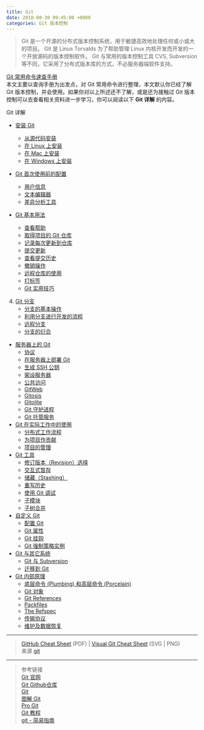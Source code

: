 ```yaml
---
title: Git
date: 2018-08-30 09:45:00 +0800
categories: Git 版本控制
---
```


> Git 是一个开源的分布式版本控制系统，用于敏捷高效地处理任何或小或大的项目。
Git 是 Linus Torvalds 为了帮助管理 Linux 内核开发而开发的一个开放源码的版本控制软件。
Git 与常用的版本控制工具 CVS, Subversion 等不同，它采用了分布式版本库的方式，不必服务器端软件支持。

[Git 常用命令速查手册](Git%20常用命令速查手册.md)  
本文主要以查询手册为出发点，对 Git 常用命令进行整理，本文默认你已经了解 Git 版本控制，并会使用。如果你对以上所述还不了解，或是还为接触过 Git 版本控制可以去查看相关资料进一步学习，你可以阅读以下 **Git 详解** 的内容。

Git 详解  

* [安装 Git](1.%20Git-安装.md#安装-git)
    * [从源代码安装](1.%20Git-安装.md#1-从源代码安装)
    * [在 Linux 上安装](1.%20Git-安装.md#2-在-linux-上安装)
    * [在 Mac 上安装](1.%20Git-安装.md#3-在-mac-上安装)
    * [在 Windows 上安装](1.%20Git-安装.md#4-在-windows-上安装)

* [Git 首次使用前的配置](2.%20Git-首次使用前的配置.md#初次运行-git-前的配置)
    * [用户信息](2.%20Git-首次使用前的配置.md#1-用户信息)
    * [文本编辑器](2.%20Git-首次使用前的配置.md#2-文本编辑器)
    * [差异分析工具](2.%20Git-首次使用前的配置.md#3-差异分析工具) 

* [Git 基本用法](3.%20Git-基本用法.md#git-基本用法)
    * [查看帮助](3.%20Git-基本用法.md#1-查看帮助)
    * [取得项目的 Git 仓库](3.%20Git-基本用法.md#2-取得项目的-git-仓库)
    * [记录每次更新到仓库](3.%20Git-基本用法.md#3-记录每次更新到仓库)
    * [提交更新](3.%20Git-基本用法.md#4-提交更新)
    * [查看提交历史](3.%20Git-基本用法.md#5-查看提交历史)
    * [撤销操作](3.%20Git-基本用法.md#6-撤销操作)
    * [远程仓库的使用](3.%20Git-基本用法.md#7-远程仓库的使用)
    * [打标签](3.%20Git-基本用法.md#8-打标签)
    * [Git 实用技巧](3.%20Git-基本用法.md#git-实用技巧)
4. [Git 分支](3.%20Git-基本用法.md#git-分支)
    * [分支的基本操作](3.%20Git-基本用法.md#1-分支的基本操作)
    * [利用分支进行开发的流程](3.%20Git-基本用法.md#2-利用分支进行开发的流程)
    * [远程分支](3.%20Git-基本用法.md#3-远程分支)
    * [分支的衍合](3.%20Git-基本用法.md#4-分支的衍合)
* [服务器上的 Git](4.%20Git-服务器.md#服务器上的-git)
    * [协议](4.%20Git-服务器.md#1-协议)
        <!-- * [本地协议](4.%20Git-服务器.md#1-本地协议)
        * [SSH 协议](4.%20Git-服务器.md#2-ssh-协议)
        * [Git 协议](4.%20Git-服务器.md#3-git-协议)
        * [HTTP/S 协议](4.%20Git-服务器.md#4-http/s-协议) -->
    * [在服务器上部署 Git](4.%20Git-服务器.md#2-在服务器上部署-git)
        <!-- * [把裸仓库移到服务器上](4.%20Git-服务器.md#1-把裸仓库移到服务器上)
        * [小型安装](4.%20Git-服务器.md#2-小型安装) -->
    * [生成 SSH 公钥](4.%20Git-服务器.md#3-生成-ssh-公钥)
    * [架设服务器](4.%20Git-服务器.md#4-架设服务器)
    * [公共访问](4.%20Git-服务器.md#5-公共访问)
    * [GitWeb](4.%20Git-服务器.md#6-gitweb)
    * [Gitosis](4.%20Git-服务器.md#7-gitosis)
    * [Gitolite](4.%20Git-服务器.md#8-gitolite)
    * [Git 守护进程](4.%20Git-服务器.md#9-git-守护进程)
    * [Git 托管服务](4.%20Git-服务器.md#10-git-托管服务)
* [Git 在实际工作中的使用](5.%20Git-在实际工作中的使用.md#分布式-git)
    * [分布式工作流程](5.%20Git-在实际工作中的使用.md#1-分布式工作流程)
        <!-- * [集中式工作流](5.%20Git-在实际工作中的使用.md#1-集中式工作流)
        * [集成管理员工作流](5.%20Git-在实际工作中的使用.md#2-集成管理员工作流)
        * [司令官与副官工作流](5.%20Git-在实际工作中的使用.md#3-司令官与副官工作流) -->
    * [为项目作贡献](5.%20Git-在实际工作中的使用.md#2-为项目作贡献)
    * [项目的管理](5.%20Git-在实际工作中的使用.md#3-项目的管理)
        <!-- * [使用特性分支进行工作](5.%20Git-在实际工作中的使用.md#1-使用特性分支进行工作)
        * [采纳来自邮件的补丁](5.%20Git-在实际工作中的使用.md#2-采纳来自邮件的补丁)
        * [检出远程分支](5.%20Git-在实际工作中的使用.md#3-检出远程分支)
        * [决断代码取舍](5.%20Git-在实际工作中的使用.md#4-决断代码取舍)
        * [代码集成](5.%20Git-在实际工作中的使用.md#5-代码集成)
        * [给发行版签名](5.%20Git-在实际工作中的使用.md#6-给发行版签名)
        * [生成内部版本号](5.%20Git-在实际工作中的使用.md#7-生成内部版本号)
        * [准备发布](5.%20Git-在实际工作中的使用.md#8-准备发布)
        * [制作简报](5.%20Git-在实际工作中的使用.md#9-制作简报) -->
* [Git 工具](5.%20Git-在实际工作中的使用.md#git-工具)
    * [修订版本（Revision）选择](5.%20Git-在实际工作中的使用.md#1-修订版本revision选择)
    * [交互式暂存](5.%20Git-在实际工作中的使用.md#2-交互式暂存)
    * [储藏（Stashing）](5.%20Git-在实际工作中的使用.md#3-储藏stashing)
    * [重写历史](5.%20Git-在实际工作中的使用.md#4-重写历史)
    * [使用 Git 调试](5.%20Git-在实际工作中的使用.md#5-使用-git-调试)
    * [子模块](5.%20Git-在实际工作中的使用.md#6-子模块)
    * [子树合并](5.%20Git-在实际工作中的使用.md#7-子树合并)
* [自定义 Git](6.%20自定义-Git.md#自定义-git)
    * [配置 Git](6.%20自定义-Git.md#1-配置-git)
    * [Git 属性](6.%20自定义-Git.md#2-git-属性)
    * [Git 挂钩](6.%20自定义-Git.md#3-git-挂钩)
    * [Git 强制策略实例](6.%20自定义-Git.md#4-git-强制策略实例)
* [Git 与其它系统](7.%20Git-与其它系统.md#git-与其他系统)
    * [Git 与 Subversion](7.%20Git-与其它系统.md#1-git-与-subversion)
    * [迁移到 Git](7.%20Git-与其它系统.md#2-迁移到-git)
* [Git 内部原理](8.%20Git-内部原理.md#git-内部原理)
    * [底层命令 (Plumbing) 和高层命令 (Porcelain)](8.%20Git-内部原理.md#1-底层命令-plumbing-和高层命令-porcelain)
    * [Git 对象](8.%20Git-内部原理.md#2-git-对象)
    * [Git References](8.%20Git-内部原理.md#3-git-references)
    * [Packfiles](8.%20Git-内部原理.md#4-packfiles)
    * [The Refspec](8.%20Git-内部原理.md#5-the-refspec)
    * [传输协议](8.%20Git-内部原理.md#6-传输协议)
    * [维护及数据恢复](8.%20Git-内部原理.md#7-维护及数据恢复)

<!--

# 命令详解

## Diff

## Commit

## Checkout

## Detached HEAD(匿名分支提交)

## Reset

## Merge

## Cherry Pick

## Rebase

# 技术说明
-->

---
> [GitHub Cheat Sheet](https://services.github.com/on-demand/downloads/github-git-cheat-sheet.pdf) (PDF)  |  [Visual Git Cheat Sheet](http://ndpsoftware.com/git-cheatsheet.html) (SVG | PNG)   
> 来源 [git](https://git-scm.com/docs)

---
> 参考链接  
> [Git 官网](https://git-scm.com)  
> [Git Github仓库](https://github.com/git/git)  
> [Git](https://kapeli.com/cheat_sheets/Git.docset/Contents/Resources/Documents/index)  
> [图解 Git](http://marklodato.github.io/visual-git-guide/index-zh-cn.html#basic-usage)  
> [Pro Git](http://iissnan.com/progit/)  
> [Git 教程](http://www.runoob.com/git/git-tutorial.html)  
> [git - 简易指南](http://www.bootcss.com/p/git-guide/)  
